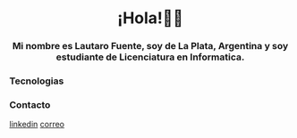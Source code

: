<h1 align="center">¡Hola!👋🦊</h1>

<h3 align="center">Mi nombre es Lautaro Fuente, soy de La Plata, Argentina y  soy estudiante de Licenciatura en Informatica. </h3>



### Tecnologias


### Contacto
<a href="www.linkedin.com/in/lautaro-fuente-868b752ba" target="_blank">linkedin</a>
<a href="mailto:lautaro.fuente@yahoo.com" target="_blank">correo</a>
